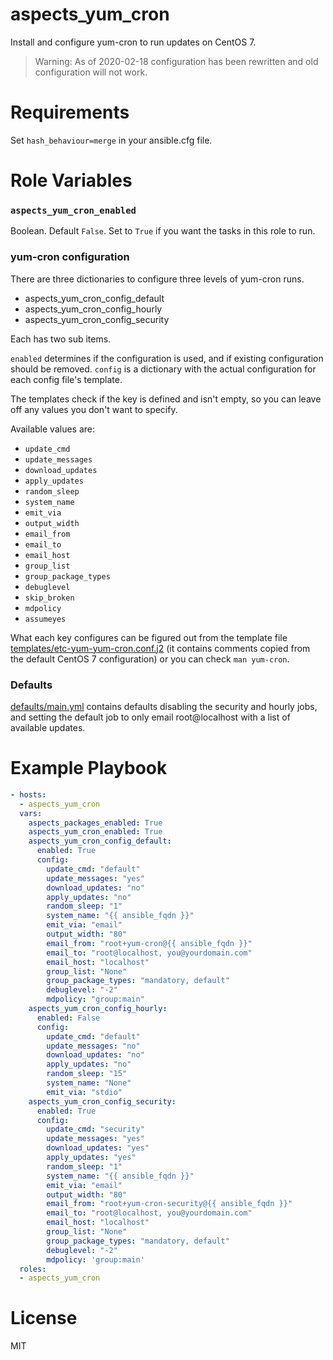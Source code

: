 # aspects_yum_cron

Install and configure yum-cron to run updates on CentOS 7.

> Warning: As of 2020-02-18 configuration has been rewritten and old configuration will not 
> work.

# Requirements
Set ```hash_behaviour=merge``` in your ansible.cfg file.

# Role Variables
### `aspects_yum_cron_enabled`
Boolean. Default `False`. Set to `True` if you want the tasks in this role to run.

### yum-cron configuration
There are three dictionaries to configure three levels of yum-cron runs.

* aspects_yum_cron_config_default
* aspects_yum_cron_config_hourly
* aspects_yum_cron_config_security

Each has two sub items.

`enabled` determines if the configuration is used, and if existing configuration should be removed.
`config` is a dictionary with the actual configuration for each config file's template.

The templates check if the key is defined and isn't empty, so you can leave off any values you don't want
to specify.

Available values are:

* `update_cmd`
* `update_messages`
* `download_updates`
* `apply_updates`
* `random_sleep`
* `system_name`
* `emit_via`
* `output_width`
* `email_from`
* `email_to`
* `email_host`
* `group_list`
* `group_package_types`
* `debuglevel`
* `skip_broken`
* `mdpolicy`
* `assumeyes`

What each key configures can be figured out from the template file 
[templates/etc-yum-yum-cron.conf.j2](templates/etc-yum-yum-cron.conf.j2) 
(it contains comments copied from the default CentOS 7 configuration) or you can check `man yum-cron`.

### Defaults
[defaults/main.yml](defaults/main.yml) contains defaults disabling the security and hourly jobs, and
setting the default job to only email root@localhost with a list of available updates.

# Example Playbook

```yaml
- hosts:
  - aspects_yum_cron
  vars:
    aspects_packages_enabled: True
    aspects_yum_cron_enabled: True
    aspects_yum_cron_config_default:
      enabled: True
      config:
        update_cmd: "default"
        update_messages: "yes"
        download_updates: "no"
        apply_updates: "no"
        random_sleep: "1"
        system_name: "{{ ansible_fqdn }}"
        emit_via: "email"
        output_width: "80"
        email_from: "root+yum-cron@{{ ansible_fqdn }}"
        email_to: "root@localhost, you@yourdomain.com"
        email_host: "localhost"
        group_list: "None"
        group_package_types: "mandatory, default"
        debuglevel: "-2"
        mdpolicy: "group:main"
    aspects_yum_cron_config_hourly:
      enabled: False
      config:
        update_cmd: "default"
        update_messages: "no"
        download_updates: "no"
        apply_updates: "no"
        random_sleep: "15"
        system_name: "None"
        emit_via: "stdio"
    aspects_yum_cron_config_security:
      enabled: True
      config:
        update_cmd: "security"
        update_messages: "yes"
        download_updates: "yes"
        apply_updates: "yes"
        random_sleep: "1"
        system_name: "{{ ansible_fqdn }}"
        emit_via: "email"
        output_width: "80"
        email_from: "root+yum-cron-security@{{ ansible_fqdn }}"
        email_to: "root@localhost, you@yourdomain.com"
        email_host: "localhost"
        group_list: "None"
        group_package_types: "mandatory, default"
        debuglevel: "-2"
        mdpolicy: 'group:main'
  roles:
  - aspects_yum_cron
```

# License

MIT